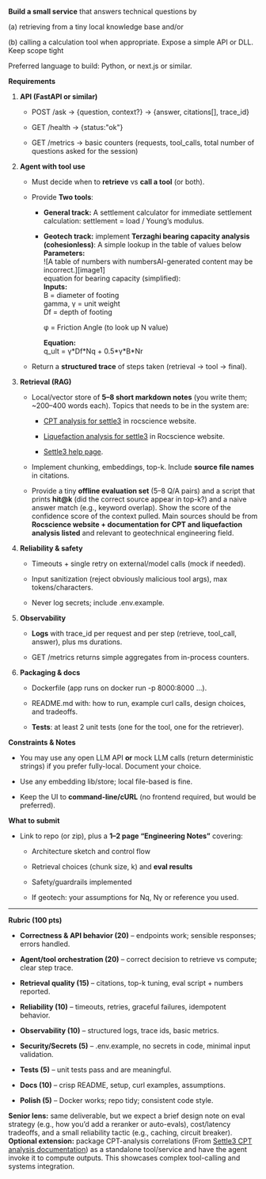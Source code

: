**Build a small service** that answers technical questions by 

(a) retrieving from a tiny local knowledge base and/or 

(b) calling a calculation tool when appropriate. Expose a simple API or DLL. Keep scope tight

Preferred language to build: Python, or next.js or similar. 

**Requirements**

1. **API (FastAPI or similar)**

   * POST /ask → {question, context?} → {answer, citations\[\], trace\_id}

   * GET /health → {status:"ok"}

   * GET /metrics → basic counters (requests, tool\_calls, total number of questions asked for the session)

2. **Agent with tool use**

   * Must decide when to **retrieve** vs **call a tool** (or both).

   * Provide **Two tools**:

     * **General track:** A settlement calculator for immediate settlement calculation: settlement \= load / Young’s modulus.

     * **Geotech track:** implement **Terzaghi bearing capacity analysis**   
       **(cohesionless)**: A simple lookup in the table of values below  
       **Parameters:**  
        ![A table of numbers with numbersAI-generated content may be incorrect.][image1]  
       equation for bearing capacity (simplified):  
       **Inputs:**   
       B \= diameter of footing  
       gamma, γ \= unit weight  
       Df \= depth of footing

       φ \= Friction Angle (to look up N value)

       **Equation:**  
       q\_ult \= γ\*Df\*Nq \+ 0.5\*γ\*B\*Nr

   * Return a **structured trace** of steps taken (retrieval → tool → final).

3. **Retrieval (RAG)**

   * Local/vector store of **5–8 short markdown notes** (you write them; \~200–400 words each). Topics that needs to be in the system are:

     * [CPT analysis for settle3](chrome-extension://efaidnbmnnnibpcajpcglclefindmkaj/https:/static.rocscience.cloud/assets/verification-and-theory/Settle3/Settle3-CPT-Theory-Manual.pdf) in rocscience website.

     * [Liquefaction analysis for settle3](chrome-extension://efaidnbmnnnibpcajpcglclefindmkaj/https:/static.rocscience.cloud/assets/verification-and-theory/Settle3/Settle3-Liquefaction-Theory-Manual.pdf) in Rocscience website.

     * [Settle3 help page](https://www.rocscience.com/help/settle3/documentation).

   * Implement chunking, embeddings, top-k. Include **source file names** in citations.

   * Provide a tiny **offline evaluation set** (5–8 Q/A pairs) and a script that prints **hit@k** (did the correct source appear in top-k?) and a naive answer match (e.g., keyword overlap). Show the score of the confidence score of the context pulled. Main sources should be from **Rocscience website \+ documentation for CPT and liquefaction analysis listed** and relevant to geotechnical engineering field.

4. **Reliability & safety**

   * Timeouts \+ single retry on external/model calls (mock if needed).

   * Input sanitization (reject obviously malicious tool args), max tokens/characters.

   * Never log secrets; include .env.example.

5. **Observability**

   * **Logs** with trace\_id per request and per step (retrieve, tool\_call, answer), plus ms durations.

   * GET /metrics returns simple aggregates from in-process counters.

6. **Packaging & docs**

   * Dockerfile (app runs on docker run \-p 8000:8000 …).

   * README.md with: how to run, example curl calls, design choices, and tradeoffs.

   * **Tests**: at least 2 unit tests (one for the tool, one for the retriever).

**Constraints & Notes**

* You may use any open LLM API **or** mock LLM calls (return deterministic strings) if you prefer fully-local. Document your choice.

* Use any embedding lib/store; local file-based is fine.

* Keep the UI to **command-line/cURL** (no frontend required, but would be preferred).

**What to submit**

* Link to repo (or zip), plus a **1–2 page “Engineering Notes”** covering:

  * Architecture sketch and control flow

  * Retrieval choices (chunk size, k) and **eval results**

  * Safety/guardrails implemented

  * If geotech: your assumptions for Nq, Nγ or reference you used.

---

**Rubric (100 pts)**

* **Correctness & API behavior (20)** – endpoints work; sensible responses; errors handled.

* **Agent/tool orchestration (20)** – correct decision to retrieve vs compute; clear step trace.

* **Retrieval quality (15)** – citations, top-k tuning, eval script \+ numbers reported.

* **Reliability (10)** – timeouts, retries, graceful failures, idempotent behavior.

* **Observability (10)** – structured logs, trace ids, basic metrics.

* **Security/Secrets (5)** – .env.example, no secrets in code, minimal input validation.

* **Tests (5)** – unit tests pass and are meaningful.

* **Docs (10)** – crisp README, setup, curl examples, assumptions.

* **Polish (5)** – Docker works; repo tidy; consistent code style.

**Senior lens:** same deliverable, but we expect a brief design note on eval strategy (e.g., how you’d add a reranker or auto-evals), cost/latency tradeoffs, and a small reliability tactic (e.g., caching, circuit breaker). **Optional extension:** package CPT-analysis correlations (From [Settle3 CPT analysis documentation](chrome-extension://efaidnbmnnnibpcajpcglclefindmkaj/https:/static.rocscience.cloud/assets/verification-and-theory/Settle3/Settle3-CPT-Theory-Manual.pdf)) as a standalone tool/service and have the agent invoke it to compute outputs. This showcases complex tool-calling and systems integration.